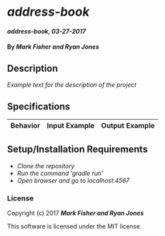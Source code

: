 # _address-book_

#### _address-book, 03-27-2017_

#### By _**Mark Fisher and Ryan Jones**_

## Description
_Example text for the description of the project_


## Specifications

| Behavior                   | Input Example     | Output Example    |
| -------------------------- | -----------------:| -----------------:|



## Setup/Installation Requirements

* _Clone the repository_
* _Run the command 'gradle run'_
* _Open browser and go to localhost:4567_


### License

Copyright (c) 2017 **_Mark Fisher and Ryan Jones_**

This software is licensed under the MIT license.

